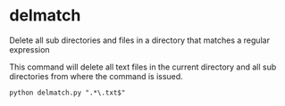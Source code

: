 delmatch
========

Delete all sub directories and files in a directory that matches a regular expression


This command will delete all text files in the current directory and all sub directories from where the command is issued. 

    python delmatch.py ".*\.txt$"